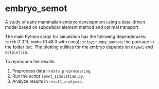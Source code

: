 # embryo_semot
A study of early mammalian embryo development using a data-driven model based on subcellular element method and optimal transport.

The main Python script for simulation has the following dependencies: ``torch`` (1.3.1); ``numba`` (0.48.0 with cuda); ``scipy``; ``numpy``; ``pandas``; the package in the folder ``dot``. The plotting utilities for the embryo depends on ``mayavi`` and ``matplotlib``.

To reproduce the results:
  1. Preprocess data in ``data_preprocessing``.
  2. Run the script ``semot_simulation.py``.
  3. Analyze results in ``result_analysis``.
